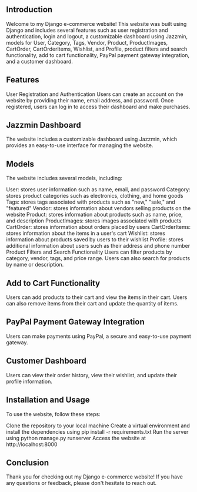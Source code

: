 ## Introduction
Welcome to my Django e-commerce website! This website was built using Django and includes several features such as user registration and authentication, login and logout, a customizable dashboard using Jazzmin, models for User, Category, Tags, Vendor, Product, ProductImages, CartOrder, CartOrderItems, Wishlist, and Profile, product filters and search functionality, add to cart functionality, PayPal payment gateway integration, and a customer dashboard.

## Features
User Registration and Authentication
Users can create an account on the website by providing their name, email address, and password. Once registered, users can log in to access their dashboard and make purchases.

## Jazzmin Dashboard
The website includes a customizable dashboard using Jazzmin, which provides an easy-to-use interface for managing the website.

## Models
The website includes several models, including:

User: stores user information such as name, email, and password
Category: stores product categories such as electronics, clothing, and home goods
Tags: stores tags associated with products such as "new," "sale," and "featured"
Vendor: stores information about vendors selling products on the website
Product: stores information about products such as name, price, and description
ProductImages: stores images associated with products
CartOrder: stores information about orders placed by users
CartOrderItems: stores information about the items in a user's cart
Wishlist: stores information about products saved by users to their wishlist
Profile: stores additional information about users such as their address and phone number
Product Filters and Search Functionality
Users can filter products by category, vendor, tags, and price range. Users can also search for products by name or description.

## Add to Cart Functionality
Users can add products to their cart and view the items in their cart. Users can also remove items from their cart and update the quantity of items.

## PayPal Payment Gateway Integration
Users can make payments using PayPal, a secure and easy-to-use payment gateway.

## Customer Dashboard
Users can view their order history, view their wishlist, and update their profile information.

## Installation and Usage
To use the website, follow these steps:

Clone the repository to your local machine
Create a virtual environment and install the dependencies using pip install -r requirements.txt
Run the server using python manage.py runserver
Access the website at http://localhost:8000
## Conclusion
Thank you for checking out my Django e-commerce website! If you have any questions or feedback, please don't hesitate to reach out.
